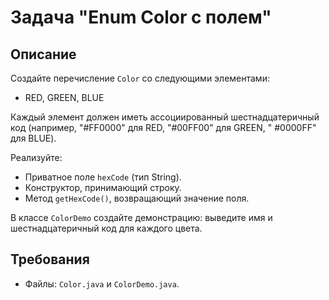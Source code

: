 # Задача "Enum Color с полем"

## Описание

Создайте перечисление `Color` со следующими элементами:

- RED, GREEN, BLUE

Каждый элемент должен иметь ассоциированный шестнадцатеричный код (например, "#FF0000" для RED, "#00FF00" для GREEN, "
#0000FF" для BLUE).

Реализуйте:

- Приватное поле `hexCode` (тип String).
- Конструктор, принимающий строку.
- Метод `getHexCode()`, возвращающий значение поля.

В классе `ColorDemo` создайте демонстрацию: выведите имя и шестнадцатеричный код для каждого цвета.

## Требования

- Файлы: `Color.java` и `ColorDemo.java`.
